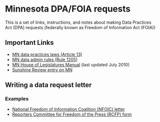# Minnesota DPA/FOIA requests

This is a set of links, instructions, and notes about making Data Practices Act (DPA) requests (federally known as Freedom of Information Act (FOIA))

## Important Links

* [MN data practices laws (Article 13)](https://www.revisor.leg.state.mn.us/statutes/?id=13)
* [MN data admin rules (Rule 1205)](https://www.revisor.leg.state.mn.us/rules/?id=1205)
* [MN House of Legislatures Manual](http://www.house.leg.state.mn.us/hrd/pubs/dataprac.pdf) (last updated July 2010)
* [Sunshine Review entry on MN](http://sunshinereview.org/index.php/Minnesota_Data_Practices_Act)

## Writing a data request letter

### Examples

* [National Freedom of Information Coalition (NFOIC) letter](http://www.nfoic.org/minnesota-sample-foia-request)
* [Reporters Committee for Freedom of the Press (RCFP) form](http://www.rcfp.org/foia-letter-generator-state?state=Minnesota)